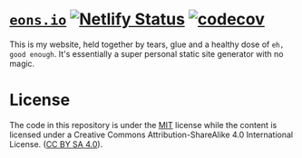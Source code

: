 # [`eons.io`](https://www.eons.io/) [![Netlify Status](https://api.netlify.com/api/v1/badges/93a52e57-6728-49d3-bbde-4c9c9dfe7241/deploy-status)](https://app.netlify.com/sites/eonsio/deploys) [![codecov](https://codecov.io/gh/sondr3/web/branch/master/graph/badge.svg)](https://codecov.io/gh/sondr3/web)

This is my website, held together by tears, glue and a healthy dose of `eh, good enough`. It's essentially a super personal static site generator with no magic.

# License

The code in this repository is under the [MIT](https://github.com/sondr3/web/blob/master/LICENSE)
license while the content is licensed under a Creative Commons Attribution-ShareAlike 4.0
International License. ([CC BY SA 4.0](https://creativecommons.org/licenses/by-sa/4.0/)).
